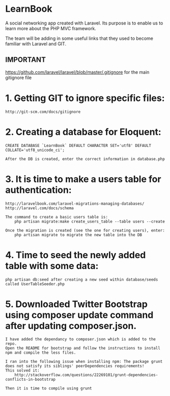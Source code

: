 # LearnBook

A social networking app created with Laravel. Its purpose is to enable us to learn more about the PHP MVC framework.

The team will be adding in some useful links that they used to become familiar with Laravel and GIT.

## IMPORTANT ##
https://github.com/laravel/laravel/blob/master/.gitignore for the main gitignore file

# 1. Getting GIT to ignore specific files:
    http://git-scm.com/docs/gitignore

# 2. Creating a database for Eloquent:
    CREATE DATABASE `LearnBook` DEFAULT CHARACTER SET='utf8' DEFAULT COLLATE='utf8_unicode_ci';

    After the DB is created, enter the correct information in database.php

# 3. It is time to make a users table for authentication:
    http://laravelbook.com/laravel-migrations-managing-databases/
    http://laravel.com/docs/schema

    The command to create a basic users table is:
        php artisan migrate:make create_users_table --table users --create

    Once the migration is created (see the one for creating users), enter:
        php artisan migrate to migrate the new table into the DB

# 4. Time to seed the newly added table with some data:
    php artisan db:seed after creating a new seed within database/seeds
    called UserTableSeeder.php

# 5. Downloaded Twitter Bootstrap using composer update command after updating composer.json.
    I have added the dependancy to composer.json which is added to the repo.
    Open the README for bootstrap and follow the instructions to install npm and compile the less files.

    I ran into the following issue when installing npm: The package grunt does not satisfy its siblings' peerDependencies requirements!
    This solved it:
        http://stackoverflow.com/questions/22269101/grunt-dependencies-conflicts-in-bootstrap

    Then it is time to compile using grunt